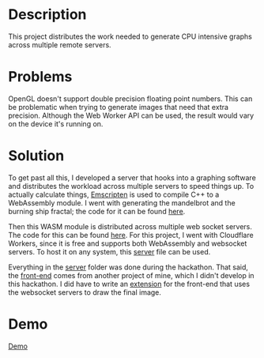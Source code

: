# Description
This project distributes the work needed to generate CPU intensive graphs across multiple remote servers. 

# Problems
OpenGL doesn't support double precision floating point numbers. This can be problematic when trying to generate images that need that extra precision. Although the Web Worker API can be used, the result would vary on the device it's running on. 

# Solution
To get past all this, I developed a server that hooks into a graphing software and distributes the workload across multiple servers to speed things up. To actually calculate things, [Emscripten](https://emscripten.org/) is used to compile C++ to a WebAssembly module. I went with generating the mandelbrot and the burning ship fractal; the code for it can be found [here](./server/wasm/worker.cpp). 

Then this WASM module is distributed across multiple web socket servers. The code for this can be found [here](./server/cf-worker/). For this project, I went with Cloudflare Workers, since it is free and supports both WebAssembly and websocket servers. To host it on any system, this [server](./server/index.ts) file can be used.

Everything in the [server](./server/) folder was done during the hackathon. That said, the [front-end](./client) comes from another project of mine, which I didn't develop in this hackathon. I did have to write an [extension](./client/src/extensions/Examples/Remote/index.ts) for the front-end that uses the websocket servers to draw the final image. 

# Demo
[Demo](https://github.com/soitchu/graph-server/assets/66003387/3ad2509c-3096-4fe4-864b-7e7a500cf27d)
